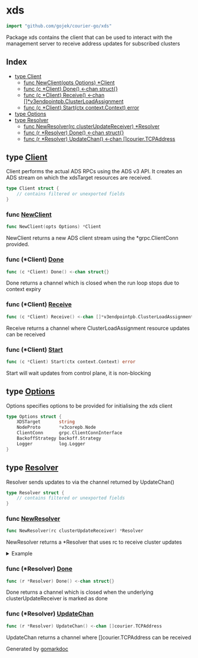 <!-- Code generated by gomarkdoc. DO NOT EDIT -->

# xds

```go
import "github.com/gojek/courier-go/xds"
```

Package xds contains the client that can be used to interact with the management server to receive address updates for subscribed clusters

## Index

- [type Client](#Client)
  - [func NewClient\(opts Options\) \*Client](#NewClient)
  - [func \(c \*Client\) Done\(\) \<\-chan struct\{\}](#Client.Done)
  - [func \(c \*Client\) Receive\(\) \<\-chan \[\]\*v3endpointpb.ClusterLoadAssignment](#Client.Receive)
  - [func \(c \*Client\) Start\(ctx context.Context\) error](#Client.Start)
- [type Options](#Options)
- [type Resolver](#Resolver)
  - [func NewResolver\(rc clusterUpdateReceiver\) \*Resolver](#NewResolver)
  - [func \(r \*Resolver\) Done\(\) \<\-chan struct\{\}](#Resolver.Done)
  - [func \(r \*Resolver\) UpdateChan\(\) \<\-chan \[\]courier.TCPAddress](#Resolver.UpdateChan)


<a name="Client"></a>
## type [Client](https://github.com/gojek/courier-go/blob/main/xds/client.go#L69-L80)

Client performs the actual ADS RPCs using the ADS v3 API. It creates an ADS stream on which the xdsTarget resources are received.

```go
type Client struct {
    // contains filtered or unexported fields
}
```

<a name="NewClient"></a>
### func [NewClient](https://github.com/gojek/courier-go/blob/main/xds/client.go#L40)

```go
func NewClient(opts Options) *Client
```

NewClient returns a new ADS client stream using the \*grpc.ClientConn provided.

<a name="Client.Done"></a>
### func \(\*Client\) [Done](https://github.com/gojek/courier-go/blob/main/xds/client.go#L88)

```go
func (c *Client) Done() <-chan struct{}
```

Done returns a channel which is closed when the run loop stops due to context expiry

<a name="Client.Receive"></a>
### func \(\*Client\) [Receive](https://github.com/gojek/courier-go/blob/main/xds/client.go#L83)

```go
func (c *Client) Receive() <-chan []*v3endpointpb.ClusterLoadAssignment
```

Receive returns a channel where ClusterLoadAssignment resource updates can be received

<a name="Client.Start"></a>
### func \(\*Client\) [Start](https://github.com/gojek/courier-go/blob/main/xds/client.go#L93)

```go
func (c *Client) Start(ctx context.Context) error
```

Start will wait updates from control plane, it is non\-blocking

<a name="Options"></a>
## type [Options](https://github.com/gojek/courier-go/blob/main/xds/client.go#L31-L37)

Options specifies options to be provided for initialising the xds client

```go
type Options struct {
    XDSTarget       string
    NodeProto       *v3corepb.Node
    ClientConn      grpc.ClientConnInterface
    BackoffStrategy backoff.Strategy
    Logger          log.Logger
}
```

<a name="Resolver"></a>
## type [Resolver](https://github.com/gojek/courier-go/blob/main/xds/resolver.go#L17-L20)

Resolver sends updates to via the channel returned by UpdateChan\(\)

```go
type Resolver struct {
    // contains filtered or unexported fields
}
```

<a name="NewResolver"></a>
### func [NewResolver](https://github.com/gojek/courier-go/blob/main/xds/resolver.go#L23)

```go
func NewResolver(rc clusterUpdateReceiver) *Resolver
```

NewResolver returns a \*Resolver that uses rc to receive cluster updates

<details><summary>Example</summary>
<p>



```go
cfg, err := bootstrap.NewConfigFromContents([]byte(`{
 "xds_server": {
   "server_uri": "localhost:9100",
   "node": {
     "id": "52fdfc07-2182-454f-963f-5f0f9a621d72",
     "cluster": "cluster",
     "metadata": {
       "TRAFFICDIRECTOR_GCP_PROJECT_NUMBER": "123456789012345",
       "TRAFFICDIRECTOR_NETWORK_NAME": "thedefault"
     },
     "locality": {
       "zone": "uscentral-5"
     }
   }
 }
}`,
))
if err != nil {
	panic(err)
}

ctx, _ := signal.NotifyContext(context.Background(), os.Kill, os.Interrupt)

cc, err := grpc.DialContext(ctx, cfg.XDSServer.ServerURI, grpc.WithTransportCredentials(insecure.NewCredentials()))
if err != nil {
	panic(err)
}

xdsClient := xds.NewClient(xds.Options{
	XDSTarget:       "xds:///broker.domain",
	NodeProto:       cfg.XDSServer.NodeProto.(*corev3.Node),
	ClientConn:      cc,
	BackoffStrategy: &backoff.DefaultExponential,
})

if err := xdsClient.Start(ctx); err != nil {
	panic(err)
}

r := xds.NewResolver(xdsClient)

c, err := courier.NewClient(courier.WithResolver(r))
if err != nil {
	panic(err)
}

if err := c.Start(); err != nil {
	panic(err)
}

<-ctx.Done()
```

</p>
</details>

<a name="Resolver.Done"></a>
### func \(\*Resolver\) [Done](https://github.com/gojek/courier-go/blob/main/xds/resolver.go#L40)

```go
func (r *Resolver) Done() <-chan struct{}
```

Done returns a channel which is closed when the underlying clusterUpdateReceiver is marked as done

<a name="Resolver.UpdateChan"></a>
### func \(\*Resolver\) [UpdateChan](https://github.com/gojek/courier-go/blob/main/xds/resolver.go#L35)

```go
func (r *Resolver) UpdateChan() <-chan []courier.TCPAddress
```

UpdateChan returns a channel where \[\]courier.TCPAddress can be received

Generated by [gomarkdoc](https://github.com/ajatprabha/gomarkdoc)
